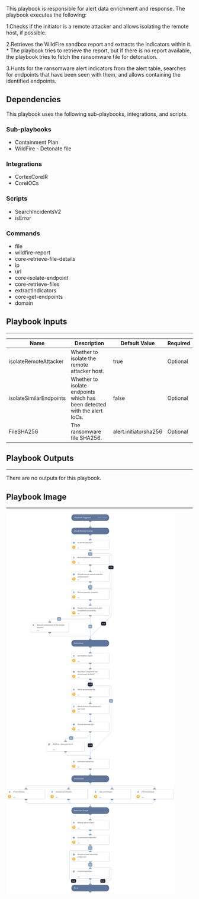 This playbook is responsible for alert data enrichment and response.
The playbook executes the following:

1.Checks if the initiator is a remote attacker and allows isolating the remote host, if possible.

2.Retrieves the WildFire sandbox report and extracts the indicators within it.
    * The playbook tries to retrieve the report, but if there is no report available, the playbook tries to fetch the ransomware file for detonation.

3.Hunts for the ransomware alert indicators from the alert table, searches for endpoints that have been seen with them, and allows containing the identified endpoints.

## Dependencies
This playbook uses the following sub-playbooks, integrations, and scripts.

### Sub-playbooks
* Containment Plan
* WildFire - Detonate file

### Integrations
* CortexCoreIR
* CoreIOCs

### Scripts
* SearchIncidentsV2
* isError

### Commands
* file
* wildfire-report
* core-retrieve-file-details
* ip
* url
* core-isolate-endpoint
* core-retrieve-files
* extractIndicators
* core-get-endpoints
* domain

## Playbook Inputs
---

| **Name** | **Description** | **Default Value** | **Required** |
| --- | --- | --- | --- |
| isolateRemoteAttacker | Whether to isolate the remote attacker host. | true | Optional |
| isolateSimilarEndpoints | Whether to isolate endpoints which has been detected with the alert IoCs. | false | Optional |
| FileSHA256 | The ransomware file SHA256. | alert.initiatorsha256 | Optional |

## Playbook Outputs
---
There are no outputs for this playbook.

## Playbook Image
---
![Ransomware Enrich and Contain](https://raw.githubusercontent.com/demisto/content/6b468656734d10b98f9deee7d24897b0acec6292/Packs/Core/doc_files/Ransomware_Enrich_and_Contain.png)
